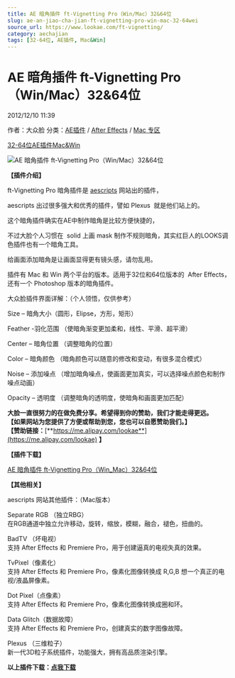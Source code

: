 ```yaml
---
title: AE 暗角插件 ft-Vignetting Pro（Win/Mac）32&64位
slug: ae-an-jiao-cha-jian-ft-vignetting-pro-win-mac-32-64wei
source_url: https://www.lookae.com/ft-vignetting/
category: aechajian
tags: [32-64位, AE插件, Mac&Win]
---
```

# AE 暗角插件 ft-Vignetting Pro（Win/Mac）32&64位

2012/12/10 11:39

作者：大众脸
分类：[AE插件](https://www.lookae.com/after-effects/aechajian/) / [After Effects](https://www.lookae.com/after-effects/) / [Mac 专区](https://www.lookae.com/mac-osx/)

[32-64位](https://www.lookae.com/tag/32-64%e4%bd%8d/)[AE插件](https://www.lookae.com/tag/ae%e6%8f%92%e4%bb%b6/)[Mac&Win](https://www.lookae.com/tag/macwin/)

![AE 暗角插件 ft-Vignetting Pro（Win/Mac）32&64位](https://www.lookae.com/wp-content/uploads/2012/12/Ft-Vignetting.jpg "AE 暗角插件 ft-Vignetting Pro（Win/Mac）32&64位-LookAE.com")

**【插件介绍】**

ft-Vignetting Pro 暗角插件是 [aescripts](http://aescripts.com/) 网站出的插件，

aescripts 出过很多强大和优秀的插件，譬如 Plexus  就是他们站上的。

这个暗角插件确实在AE中制作暗角是比较方便快捷的，

不过大脸个人习惯在  solid 上画 mask 制作不规则暗角，其实红巨人的LOOKS调色插件也有一个暗角工具。

给画面添加暗角是让画面显得更有镜头感，请勿乱用。

插件有 Mac 和 Win 两个平台的版本。适用于32位和64位版本的  After Effects，还有一个 Photoshop 版本的暗角插件。

大众脸插件界面详解：（个人领悟，仅供参考）

Size – 暗角大小（圆形，Elipse，方形，矩形）

Feather -羽化范围 （使暗角渐变更加柔和，线性、平滑、超平滑）

Center – 暗角位置 （调整暗角的位置）

Color – 暗角颜色 （暗角颜色可以随意的修改和变动，有很多混合模式）

Noise – 添加噪点 （增加暗角噪点，使画面更加真实，可以选择噪点颜色和制作噪点动画）

Opacity – 透明度 （调整暗角的透明度，使暗角和画面更加匹配）

**大脸一直很努力的在做免费分享。希望得到你的赞助，我们才能走得更远。  
【如果网站为您提供了方便或帮助到您，您也可以自愿赞助我们。】  
【赞助链接：**[**https://me.alipay.com/lookae**](https://me.alipay.com/lookae) **】**

**【插件下载】**

[AE 暗角插件 ft-Vignetting Pro（Win\_Mac）32&64位](http://www.ctdisk.com/file/13188790)

**【其他相关】**

aescripts 网站其他插件：（Mac版本）

Separate RGB （独立RBG）  
在RGB通道中独立允许移动，旋转，缩放，模糊，融合，褪色，扭曲的。

BadTV （坏电视）  
支持 After Effects 和 Premiere Pro，用于创建逼真的电视失真的效果。

TvPixel（像素化）  
支持 After Effects 和 Premiere Pro，像素化图像转换成 R,G,B 想一个真正的电视/液晶屏像素。

Dot Pixel（点像素）  
支持 After Effects 和 Premiere Pro，像素化图像转换成圈和环。

Data Glitch（数据故障）  
支持 After Effects 和 Premiere Pro，创建真实的数字图像故障。

Plexus （三维粒子）  
新一代3D粒子系统插件，功能强大，拥有高品质渲染引擎。

**以上插件下载：[点我下载](https://www.lookae.com/mac-rowbyte/)**

